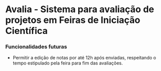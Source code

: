 # Avalia - Sistema para avaliação de projetos em Feiras de Iniciação Científica

### Funcionalidades futuras

- Permitir a edição de notas por até 12h após enviadas, respeitando o tempo estipulado pela feira para fim das avaliações.